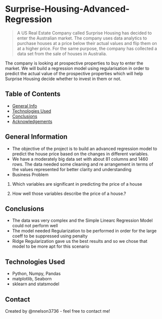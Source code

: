 # Surprise-Housing-Advanced-Regression

> A US Real Estate Company called Surprise Housing has decided to enter the Australian market. 
The company uses data analytics to purchase houses at a price below their actual values and flip them on at a higher 
price. For the same purpose, the company has collected a data set from the sale of houses in Australia. 
 

The company is looking at prospective properties to buy to enter the market. 
We will build a regression model using regularisation in order to predict the actual value of the 
prospective properties which will help Surprise Housing decide whether to invest in them or not.



## Table of Contents
* [General Info](#general-information)
* [Technologies Used](#technologies-used)
* [Conclusions](#conclusions)
* [Acknowledgements](#acknowledgements)


## General Information
- The objective of the project is to build an advanced regression model to predict the house price based on the changes in different variables.
- We have a moderately big data set with about 81 columns and 1460 rows. The data needed some cleaning and re arrangement in terms of the values represented for better clarity and understanding
- Business Problem
1. Which variables are significant in predicting the price of a house

2. How well those variables describe the price of a house.?


## Conclusions
- The data was very complex and the Simple Linearc Regression Model could not perform well
- The model needed Regularization to be performed in order for the large coeff to be suppressed using penalty
- Ridge Regularization gave us the best results and so we chose that model to be more apt for this scenario



## Technologies Used
- Python, Numpy, Pandas
- matplotlib, Seaborn
- sklearn and statsmodel


## Contact
Created by @nnelson3736 - feel free to contact me!

